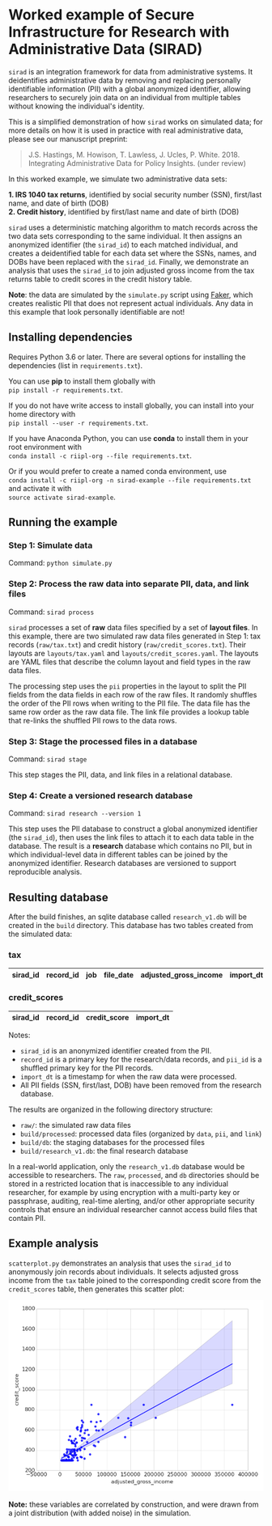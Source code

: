 # Worked example of Secure Infrastructure for Research with Administrative Data (SIRAD)

`sirad` is an integration framework for data from administrative systems. It
deidentifies administrative data by removing and replacing personally
identifiable information (PII) with a global anonymized identifier, allowing
researchers to securely join data on an individual from multiple tables without
knowing the individual's identity.

This is a simplified demonstration of how `sirad` works on simulated data; for
more details on how it is used in practice with real administrative data,
please see our manuscript preprint:

> J.S. Hastings, M. Howison, T. Lawless, J. Ucles, P. White. 2018.
> Integrating Administrative Data for Policy Insights.
> (under review)

In this worked example, we simulate two administrative data sets:

**1. IRS 1040 tax returns**, identified by social security number (SSN), first/last
   name, and date of birth (DOB)  
**2. Credit history**, identified by first/last name and date of birth (DOB)

`sirad` uses a deterministic matching algorithm to match records across the two
data sets corresponding to the same individual. It then assigns an anonymized
identifier (the `sirad_id`) to each matched individual, and creates a
deidentified table for each data set where the SSNs, names, and DOBs have been
replaced with the `sirad_id`. Finally, we demonstrate an analysis that uses the
`sirad_id` to join adjusted gross income from the tax returns table to credit
scores in the credit history table.

**Note**: the data are simulated by the `simulate.py` script using
[Faker](https://github.com/joke2k/faker), which creates realistic PII that does
not represent actual individuals. Any data in this example that look
personally identifiable are not!

## Installing dependencies

Requires Python 3.6 or later.  There are several options for installing the
dependencies (list in `requirements.txt`).

You can use **pip** to install them globally with  
`pip install -r requirements.txt`.

If you do not have write access to install globally, you can install into your
home directory with  
`pip install --user -r requirements.txt`.

If you have Anaconda Python, you can use **conda** to install them in your
root environment with  
`conda install -c riipl-org --file requirements.txt`.

Or if you would prefer to create a named conda environment, use  
`conda install -c riipl-org -n sirad-example --file requirements.txt`  
and activate it with  
`source activate sirad-example`.

## Running the example

### Step 1: Simulate data

Command: `python simulate.py`

### Step 2: Process the raw data into separate PII, data, and link files

Command: `sirad process`

`sirad` processes a set of **raw** data files specified by a set of **layout
files**. In this example, there are two simulated raw data files generated in
Step 1: tax records (`raw/tax.txt`) and credit history
(`raw/credit_scores.txt`). Their layouts are `layouts/tax.yaml` and
`layouts/credit_scores.yaml`. The layouts are YAML files that describe the
column layout and field types in the raw data files.

The processing step uses the `pii` properties in the layout to split the PII
fields from the data fields in each row of the raw files. It randomly shuffles
the order of the PII rows when writing to the PII file. The data file has the
same row order as the raw data file.  The link file provides a lookup table
that re-links the shuffled PII rows to the data rows.

### Step 3: Stage the processed files in a database

Command: `sirad stage`

This step stages the PII, data, and link files in a relational database.

### Step 4: Create a versioned research database

Command: `sirad research --version 1`

This step uses the PII database to construct a global anonymized identifier
(the `sirad_id`), then uses the link files to attach it to each data table in
the database.  The result is a **research** database which contains no PII, but
in which individual-level data in different tables can be joined by the
anonymized identifier. Research databases are versioned to support reproducible
analysis.

## Resulting database

After the build finishes, an sqlite database called `research_v1.db` will be
created in the `build` directory.  This database has two tables created from
the simulated data:

### tax

sirad_id | record_id | job | file_date | adjusted_gross_income | import_dt
-|-|-|-|-|-

### credit_scores

sirad_id | record_id | credit_score | import_dt
-|-|-|-

Notes:
* `sirad_id` is an anonymized identifier created from the PII.
* `record_id` is a primary key for the research/data records, and `pii_id` is a
  shuffled primary key for the PII records.
* `import_dt` is a timestamp for when the raw data were processed.
* All PII fields (SSN, first/last, DOB) have been removed from the research database.

The results are organized in the following directory structure:
* `raw/`: the simulated raw data files
* `build/processed`: processed data files (organized by `data`, `pii`, and `link`)
* `build/db`: the staging databases for the processed files
* `build/research_v1.db`: the final research database

In a real-world application, only the `research_v1.db` database would be
accessible to researchers.  The `raw`, `processed`, and `db` directories should
be stored in a restricted location that is inaccessible to any individual
researcher, for example by using encryption with a multi-party key or
passphrase, auditing, real-time alerting, and/or other appropriate security
controls that ensure an individual researcher cannot access build files that
contain PII.

## Example analysis

`scatterplot.py` demonstrates an analysis that uses the `sirad_id` to
anonymously join records about individuals. It selects adjusted gross income
from the `tax` table joined to the corresponding credit score from the
`credit_scores` table, then generates this scatter plot:

![scatterplot](scatterplot.png)

**Note:** these variables are correlated by construction, and were drawn from a
joint distribution (with added noise) in the simulation.
